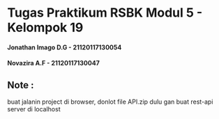 # Tugas Praktikum RSBK Modul 5 - Kelompok 19

#### Jonathan Imago D.G - 21120117130054

#### Novazira A.F - 21120117130047

## Note :

buat jalanin project di browser, donlot file API.zip dulu gan buat rest-api server di localhost
